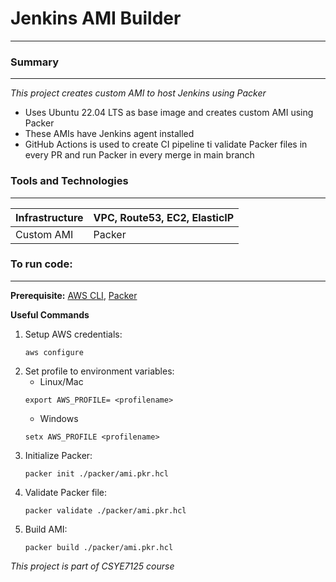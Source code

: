 # Jenkins AMI Builder
---------------------------------------------------------------------------------------------

### Summary
---------------------------------------------------------------------------------------------

_This project creates custom AMI to host Jenkins using Packer_
- Uses Ubuntu 22.04 LTS as base image and creates custom AMI using Packer
- These AMIs have Jenkins agent installed
- GitHub Actions is used to create CI pipeline ti validate Packer files in every PR and run Packer in every merge in main branch

### Tools and Technologies
-----------------------

| Infrastructure        |   VPC, Route53, EC2, ElasticIP            |
|-----------------------|-------------------------------------------|
| Custom AMI            |   Packer                                  |


### To run code:
-----------------------

**Prerequisite:** [AWS CLI](https://docs.aws.amazon.com/cli/latest/userguide/cli-chap-welcome.html), [Packer](https://www.packer.io/)


**Useful Commands**

1. Setup AWS credentials:
    ```
    aws configure
    ```
2. Set profile to environment variables:
    -   Linux/Mac
    ```
    export AWS_PROFILE= <profilename>
    ```
    -   Windows
    ```
    setx AWS_PROFILE <profilename>
    ```
3. Initialize Packer:
    ```
    packer init ./packer/ami.pkr.hcl
    ```
4. Validate Packer file:
    ```
    packer validate ./packer/ami.pkr.hcl
    ```
5. Build AMI:
    ```
    packer build ./packer/ami.pkr.hcl
    ```


_This project is part of CSYE7125 course_